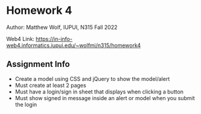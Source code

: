 # Homework 4

Author: Matthew Wolf, IUPUI, N315 Fall 2022

Web4 Link: https://in-info-web4.informatics.iupui.edu/~wolfmi/n315/homework4

## Assignment Info

* Create a model using CSS and jQuery to show the model/alert
* Must create at least 2 pages 
* Must have a login/sign in sheet that displays when clicking a button
* Must show signed in message inside an alert or model when you submit the login